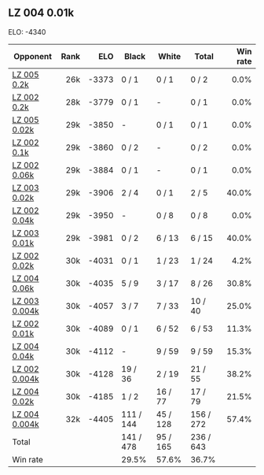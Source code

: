## LZ 004 0.01k ##

ELO: -4340

Opponent | Rank | ELO | Black | White | Total | Win rate
---------|-----:|----:|-------|-------|-------|-------:
[LZ 005 0.2k](LZ%20005%200.2k.md) | 26k | -3373 | 0 / 1 | 0 / 1 | 0 / 2 | 0.0%
[LZ 002 0.2k](LZ%20002%200.2k.md) | 28k | -3779 | 0 / 1 | - | 0 / 1 | 0.0%
[LZ 005 0.02k](LZ%20005%200.02k.md) | 29k | -3850 | - | 0 / 1 | 0 / 1 | 0.0%
[LZ 002 0.1k](LZ%20002%200.1k.md) | 29k | -3860 | 0 / 2 | - | 0 / 2 | 0.0%
[LZ 002 0.06k](LZ%20002%200.06k.md) | 29k | -3884 | 0 / 1 | - | 0 / 1 | 0.0%
[LZ 003 0.02k](LZ%20003%200.02k.md) | 29k | -3906 | 2 / 4 | 0 / 1 | 2 / 5 | 40.0%
[LZ 002 0.04k](LZ%20002%200.04k.md) | 29k | -3950 | - | 0 / 8 | 0 / 8 | 0.0%
[LZ 003 0.01k](LZ%20003%200.01k.md) | 29k | -3981 | 0 / 2 | 6 / 13 | 6 / 15 | 40.0%
[LZ 002 0.02k](LZ%20002%200.02k.md) | 30k | -4031 | 0 / 1 | 1 / 23 | 1 / 24 | 4.2%
[LZ 004 0.06k](LZ%20004%200.06k.md) | 30k | -4035 | 5 / 9 | 3 / 17 | 8 / 26 | 30.8%
[LZ 003 0.004k](LZ%20003%200.004k.md) | 30k | -4057 | 3 / 7 | 7 / 33 | 10 / 40 | 25.0%
[LZ 002 0.01k](LZ%20002%200.01k.md) | 30k | -4089 | 0 / 1 | 6 / 52 | 6 / 53 | 11.3%
[LZ 004 0.04k](LZ%20004%200.04k.md) | 30k | -4112 | - | 9 / 59 | 9 / 59 | 15.3%
[LZ 002 0.004k](LZ%20002%200.004k.md) | 30k | -4128 | 19 / 36 | 2 / 19 | 21 / 55 | 38.2%
[LZ 004 0.02k](LZ%20004%200.02k.md) | 30k | -4185 | 1 / 2 | 16 / 77 | 17 / 79 | 21.5%
[LZ 004 0.004k](LZ%20004%200.004k.md) | 32k | -4405 | 111 / 144 | 45 / 128 | 156 / 272 | 57.4%
Total | | | 141 / 478 | 95 / 165 | 236 / 643 | 
Win rate| | | 29.5% | 57.6% | 36.7% | 
